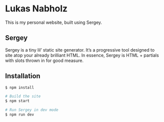 # Lukas Nabholz

This is my personal website, built using Sergey.

## Sergey

Sergey is a tiny lil’ static site generator. It’s a progressive tool designed to site atop your already brilliant HTML. In essence, Sergey is HTML + partials with slots thrown in for good measure.

## Installation

```bash
$ npm install

# Build the site
$ npm start

# Run Sergey in dev mode
$ npm run dev
```
